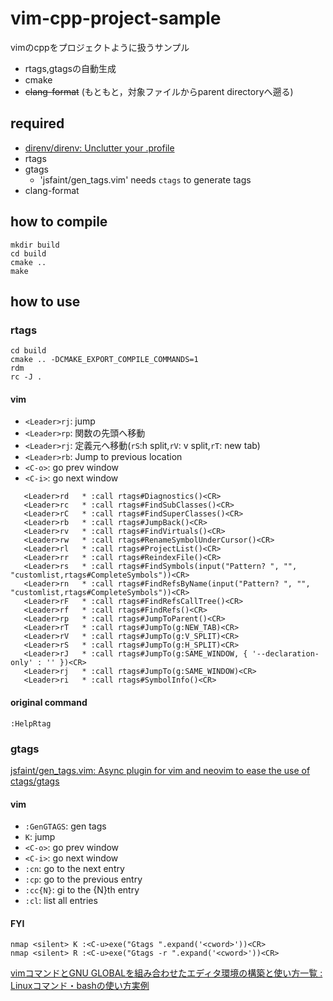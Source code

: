 # vim-cpp-project-sample

vimのcppをプロジェクトように扱うサンプル

* rtags,gtagsの自動生成
* cmake
* ~~clang-format~~ (もともと，対象ファイルからparent directoryへ遡る)

## required
* [direnv/direnv: Unclutter your \.profile]( https://github.com/direnv/direnv )
* rtags
* gtags
	* 'jsfaint/gen_tags.vim' needs `ctags` to generate tags
* clang-format

## how to compile
```
mkdir build
cd build
cmake ..
make
```

## how to use
### rtags
```
cd build
cmake .. -DCMAKE_EXPORT_COMPILE_COMMANDS=1
rdm
rc -J .
```

#### vim
* `<Leader>rj`: jump
* `<Leader>rp`: 関数の先頭へ移動
* `<Leader>rj`: 定義元へ移動(`rS`:h split,`rV`: v split,`rT`: new tab)
* `<Leader>rb`: Jump to previous location
* `<C-o>`: go prev window
* `<C-i>`: go next window

```
   <Leader>rd   * :call rtags#Diagnostics()<CR>
   <Leader>rc   * :call rtags#FindSubClasses()<CR>
   <Leader>rC   * :call rtags#FindSuperClasses()<CR>
   <Leader>rb   * :call rtags#JumpBack()<CR>
   <Leader>rv   * :call rtags#FindVirtuals()<CR>
   <Leader>rw   * :call rtags#RenameSymbolUnderCursor()<CR>
   <Leader>rl   * :call rtags#ProjectList()<CR>
   <Leader>rr   * :call rtags#ReindexFile()<CR>
   <Leader>rs   * :call rtags#FindSymbols(input("Pattern? ", "", "customlist,rtags#CompleteSymbols"))<CR>
   <Leader>rn   * :call rtags#FindRefsByName(input("Pattern? ", "", "customlist,rtags#CompleteSymbols"))<CR>
   <Leader>rF   * :call rtags#FindRefsCallTree()<CR>
   <Leader>rf   * :call rtags#FindRefs()<CR>
   <Leader>rp   * :call rtags#JumpToParent()<CR>
   <Leader>rT   * :call rtags#JumpTo(g:NEW_TAB)<CR>
   <Leader>rV   * :call rtags#JumpTo(g:V_SPLIT)<CR>
   <Leader>rS   * :call rtags#JumpTo(g:H_SPLIT)<CR>
   <Leader>rJ   * :call rtags#JumpTo(g:SAME_WINDOW, { '--declaration-only' : '' })<CR>
   <Leader>rj   * :call rtags#JumpTo(g:SAME_WINDOW)<CR>
   <Leader>ri   * :call rtags#SymbolInfo()<CR>
```

#### original command
```
:HelpRtag
```

### gtags
[jsfaint/gen\_tags\.vim: Async plugin for vim and neovim to ease the use of ctags/gtags]( https://github.com/jsfaint/gen_tags.vim )

#### vim
* `:GenGTAGS`: gen tags
* `K`: jump
* `<C-o>`: go prev window
* `<C-i>`: go next window
* `:cn`: go to the next entry
* `:cp`: go to the previous entry
* `:cc{N}`: gi to the {N}th entry
* `:cl`: list all entries

#### FYI
```
nmap <silent> K :<C-u>exe("Gtags ".expand('<cword>'))<CR>
nmap <silent> R :<C-u>exe("Gtags -r ".expand('<cword>'))<CR>
````
[vimコマンドとGNU GLOBALを組み合わせたエディタ環境の構築と使い方一覧 : Linuxコマンド・bashの使い方実例]( http://linux-bash.com/archives/8936957.html )
